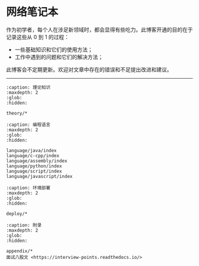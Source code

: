 # 网络笔记本

作为初学者，每个人在涉足新领域时，都会显得有些吃力。此博客开通的目的在于记录这些从 0 到 1 的过程：

- 一些基础知识和它们的使用方法；
- 工作中遇到的问题和它们的解决方法；

此博客会不定期更新。欢迎对文章中存在的错误和不足提出改进和建议。

---

```{toctree}
:caption: 理论知识
:maxdepth: 2
:glob:
:hidden:

theory/*
```

```{toctree}
:caption: 编程语言
:maxdepth: 2
:glob:
:hidden:

language/java/index
language/c-cpp/index
language/assembly/index
language/python/index
language/script/index
language/javascript/index
```

```{toctree}
:caption: 环境部署
:maxdepth: 2
:glob:
:hidden:

deploy/*
```

```{toctree}
:caption: 附录
:maxdepth: 2
:glob:
:hidden:

appendix/*
面试八股文 <https://interview-points.readthedocs.io/>
```
